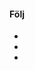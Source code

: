 #### Följ

* <i class="fab fa-linkedin" style="font-size:24px"></i>
* <i class="fab fa-instagram" style="font-size:24px"></i>
* <i class="fab fa-facebook-square" style="font-size:24px"></i>
